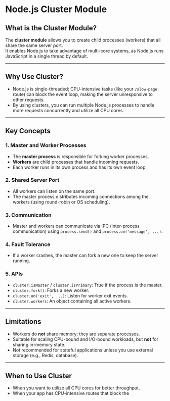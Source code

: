 # Node.js Cluster Module

## What is the Cluster Module?

The **cluster module** allows you to create child processes (workers) that all share the same server port.  
It enables Node.js to take advantage of multi-core systems, as Node.js runs JavaScript in a single thread by default.

---

## Why Use Cluster?

- Node.js is single-threaded; CPU-intensive tasks (like your `/slow-page` route) can block the event loop, making the server unresponsive to other requests.
- By using clusters, you can run multiple Node.js processes to handle more requests concurrently and utilize all CPU cores.

---

## Key Concepts

### 1. Master and Worker Processes
- The **master process** is responsible for forking worker processes.
- **Workers** are child processes that handle incoming requests.
- Each worker runs in its own process and has its own event loop.

### 2. Shared Server Port
- All workers can listen on the same port.
- The master process distributes incoming connections among the workers (using round-robin or OS scheduling).

### 3. Communication
- Master and workers can communicate via IPC (inter-process communication) using `process.send()` and `process.on('message', ...)`.

### 4. Fault Tolerance
- If a worker crashes, the master can fork a new one to keep the server running.

### 5. APIs
- `cluster.isMaster` / `cluster.isPrimary`: True if the process is the master.
- `cluster.fork()`: Forks a new worker.
- `cluster.on('exit', ...)`: Listen for worker exit events.
- `cluster.workers`: An object containing all active workers.

---

## Limitations

- Workers do **not** share memory; they are separate processes.
- Suitable for scaling CPU-bound and I/O-bound workloads, but **not** for sharing in-memory state.
- Not recommended for stateful applications unless you use external storage (e.g., Redis, database).

---

## When to Use Cluster

- When you want to utilize all CPU cores for better throughput.
- When your app has CPU-intensive routes that block the